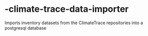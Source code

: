 # -climate-trace-data-importer
Imports inventory datasets from the ClimateTrace repositories into a postgresql database
